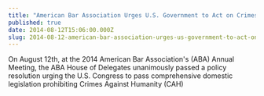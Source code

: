 ```yaml
---
title: "American Bar Association Urges U.S. Government to Act on Crimes Against Humanity"
published: true
date: 2014-08-12T15:06:00.000Z
slug: 2014-08-12-american-bar-association-urges-us-government-to-act-on-crimes-against-humanity
---
```


On August 12th, at the 2014 American Bar Association's (ABA) Annual Meeting, the ABA House of Delegates unanimously passed a policy resolution urging the U.S. Congress to pass comprehensive domestic legislation prohibiting Crimes Against Humanity (CAH)

